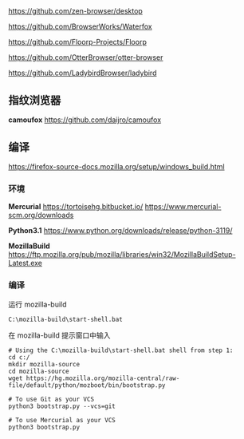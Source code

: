 ## 

https://github.com/zen-browser/desktop

https://github.com/BrowserWorks/Waterfox

https://github.com/Floorp-Projects/Floorp

https://github.com/OtterBrowser/otter-browser

https://github.com/LadybirdBrowser/ladybird

## 指纹浏览器

**camoufox**
https://github.com/daijro/camoufox

## 编译

https://firefox-source-docs.mozilla.org/setup/windows_build.html

### 环境

**Mercurial**
https://tortoisehg.bitbucket.io/
https://www.mercurial-scm.org/downloads

**Python3.1**
https://www.python.org/downloads/release/python-3119/

**MozillaBuild**
https://ftp.mozilla.org/pub/mozilla/libraries/win32/MozillaBuildSetup-Latest.exe

### 编译
运行 mozilla-build
```shell
C:\mozilla-build\start-shell.bat
```
在 mozilla-build 提示窗口中输入
```shell
# Using the C:\mozilla-build\start-shell.bat shell from step 1:
cd c:/
mkdir mozilla-source
cd mozilla-source
wget https://hg.mozilla.org/mozilla-central/raw-file/default/python/mozboot/bin/bootstrap.py

# To use Git as your VCS
python3 bootstrap.py --vcs=git

# To use Mercurial as your VCS
python3 bootstrap.py
```
